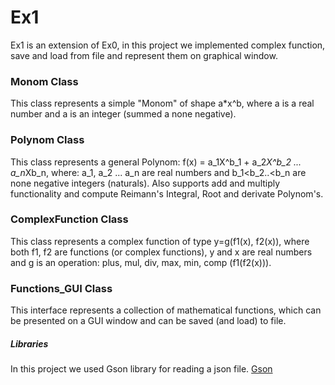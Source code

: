 # Ex1

Ex1 is an extension of Ex0, in this project we implemented complex function, save and load from file and represent them on graphical window.

### Monom Class

This class represents a simple "Monom" of shape a*x^b, where a is a real number and a is an integer (summed a none negative).

### Polynom Class

This class represents a general Polynom: f(x) = a_1X^b_1 + a_2*X^b_2 ... a_n*Xb_n, 
where: a_1, a_2 ... a_n are real numbers and b_1<b_2..<b_n are none negative integers (naturals).
Also supports add and multiply functionality and compute Reimann's Integral, Root and derivate Polynom's.

### ComplexFunction Class

This class represents a complex function of type y=g(f1(x), f2(x)), where both f1, f2 are functions (or complex functions), 
y and x are real numbers and g is an operation: plus, mul, div, max, min, comp (f1(f2(x))).


### Functions_GUI Class

This interface represents a collection of mathematical functions,
which can be presented on a GUI window and can be saved (and load) to file. 


##### Libraries

In this project we used Gson library for reading a json file.
[Gson](https://github.com/google/gson)
